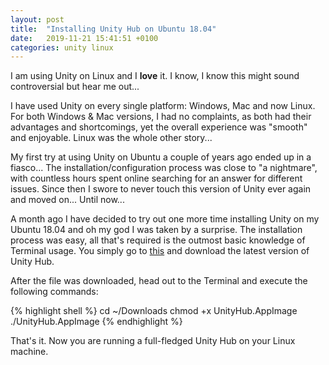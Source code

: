 ```yaml
---
layout: post
title:  "Installing Unity Hub on Ubuntu 18.04"
date:   2019-11-21 15:41:51 +0100
categories: unity linux
---
```

I am using Unity on Linux and I **love** it. I know, I know this might sound controversial but hear me out...

I have used Unity on every single platform: Windows, Mac and now Linux. For both Windows & Mac versions, I had no complaints, as both had their advantages and shortcomings, yet the overall experience was "smooth" and enjoyable. Linux was the whole other story...

My first try at using Unity on Ubuntu a couple of years ago ended up in a fiasco... The installation/configuration process was close to "a nightmare", with countless hours spent online searching for an answer for different issues. Since then I swore to never touch this version of Unity ever again and moved on... Until now...

A month ago I have decided to try out one more time installing Unity on my Ubuntu 18.04 and oh my god I was taken by a surprise. The installation process was easy, all that's required is the outmost basic knowledge of Terminal usage. You simply go to [this](https://forum.unity.com/threads/unity-hub-v2-0-0-release.677485/) and download the latest version of Unity Hub.

After the file was downloaded, head out to the Terminal and execute the following commands:

{% highlight shell %}
cd ~/Downloads
chmod +x UnityHub.AppImage  
./UnityHub.AppImage
{% endhighlight %}

That's it. Now you are running a full-fledged Unity Hub on your Linux machine.
